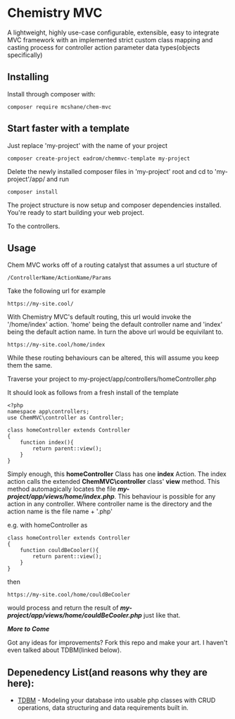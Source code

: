 # Chemistry MVC

A lightweight, highly use-case configurable, 
extensible, easy to integrate MVC framework with 
an implemented strict custom class mapping and casting process for 
controller action parameter data types(objects specifically)

## Installing

Install through composer with:

```
composer require mcshane/chem-mvc
```

## Start faster with a template

Just replace 'my-project' with the name of your project

```
composer create-project eadrom/chemmvc-template my-project
```

Delete the newly installed composer files in 'my-project' root and cd to 'my-project'/app/ and run

```
composer install
```

The project structure is now setup and composer dependencies installed. 
You're ready to start building your web project.

To the controllers.

## Usage

Chem MVC works off of a routing catalyst that assumes a url stucture of

```
/ControllerName/ActionName/Params
```

Take the following url for example

```
https://my-site.cool/
```

With Chemistry MVC's default routing, this url would invoke the '/home/index' action. 'home' being the default controller name and 'index' being the default action name. In turn the above url would be equivilant to.

```
https://my-site.cool/home/index
```

While these routing behaviours can be altered, this will assume you keep them the same.

Traverse your project to my-project/app/controllers/homeController.php

It should look as follows from a fresh install of the template

```
<?php 
namespace app\controllers;
use ChemMVC\controller as Controller;

class homeController extends Controller
{
    function index(){
        return parent::view();
    }
}
```

Simply enough, this **homeController** Class has one **index** Action.  The index action calls the extended **ChemMVC\controller** class' **view** method. This method automagically locates the file ***my-project/app/views/home/index.php***.  This behaviour is possible for any action in any controller. Where controller name is the directory and the action name is the file name + '.php'

e.g. with homeController as
```
class homeController extends Controller
{
    function couldBeCooler(){
        return parent::view();
    }
}
```
then
```
https://my-site.cool/home/couldBeCooler
```
would process and return the result of ***my-project/app/views/home/couldBeCooler.php*** just like that.


***More to Come***

Got any ideas for improvements? Fork this repo and make your art.
I haven't even talked about TDBM(linked below). 

## Depenedency List(and reasons why they are here):
* [TDBM](https://github.com/thecodingmachine/tdbm) - Modeling your database into usable php classes with CRUD operations, data structuring and data requirements built in.
